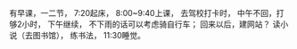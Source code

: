 有早课，一二节，
7:20起床，
8:00~9:40上课，
去驾校打卡时，
中午不回，打够2小时，
下午继续，
不下雨的话可以考虑骑自行车；
回来以后，建网站？
读小说（去图书馆），
练书法，
11:30睡觉。
